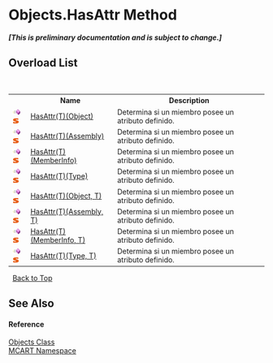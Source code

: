 # Objects.HasAttr Method 
 _**\[This is preliminary documentation and is subject to change.\]**_


## Overload List
&nbsp;<table><tr><th></th><th>Name</th><th>Description</th></tr><tr><td>![Public method](media/pubmethod.gif "Public method")![Static member](media/static.gif "Static member")</td><td><a href="23d8a4fc-d7b8-c950-fd60-5488d38ae883">HasAttr(T)(Object)</a></td><td>
Determina si un miembro posee un atributo definido.</td></tr><tr><td>![Public method](media/pubmethod.gif "Public method")![Static member](media/static.gif "Static member")</td><td><a href="d48ee101-b80e-7cb4-3ba8-a66258dfcc98">HasAttr(T)(Assembly)</a></td><td>
Determina si un miembro posee un atributo definido.</td></tr><tr><td>![Public method](media/pubmethod.gif "Public method")![Static member](media/static.gif "Static member")</td><td><a href="96f445c7-8854-890d-c153-4319b10b20d1">HasAttr(T)(MemberInfo)</a></td><td>
Determina si un miembro posee un atributo definido.</td></tr><tr><td>![Public method](media/pubmethod.gif "Public method")![Static member](media/static.gif "Static member")</td><td><a href="c485deb8-f435-3ae3-a12a-28fa9995acd2">HasAttr(T)(Type)</a></td><td>
Determina si un miembro posee un atributo definido.</td></tr><tr><td>![Public method](media/pubmethod.gif "Public method")![Static member](media/static.gif "Static member")</td><td><a href="203375c6-370f-f64c-5432-7536a7b7ebcc">HasAttr(T)(Object, T)</a></td><td>
Determina si un miembro posee un atributo definido.</td></tr><tr><td>![Public method](media/pubmethod.gif "Public method")![Static member](media/static.gif "Static member")</td><td><a href="b05864e5-ed17-fbbb-d416-744957932d08">HasAttr(T)(Assembly, T)</a></td><td>
Determina si un miembro posee un atributo definido.</td></tr><tr><td>![Public method](media/pubmethod.gif "Public method")![Static member](media/static.gif "Static member")</td><td><a href="b94dd330-5fdf-5607-5fc3-5173b8caf339">HasAttr(T)(MemberInfo, T)</a></td><td>
Determina si un miembro posee un atributo definido.</td></tr><tr><td>![Public method](media/pubmethod.gif "Public method")![Static member](media/static.gif "Static member")</td><td><a href="7493f9db-defb-656f-bcf3-90fcf83ff40c">HasAttr(T)(Type, T)</a></td><td>
Determina si un miembro posee un atributo definido.</td></tr></table>&nbsp;
<a href="#objects.hasattr-method">Back to Top</a>

## See Also


#### Reference
<a href="bed01b44-1ba8-b02e-7f19-0855e84b8dbd">Objects Class</a><br /><a href="89e7854f-fe6f-d208-fb0c-b17953422852">MCART Namespace</a><br />
